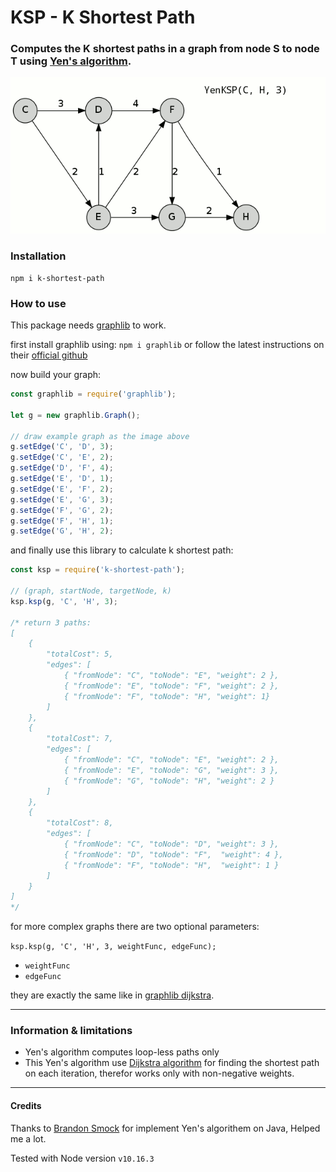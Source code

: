 # KSP - K Shortest Path

### Computes the K shortest paths in a graph from node S to node T using [Yen's algorithm](https://en.wikipedia.org/wiki/Yen%27s_algorithm).
![example](example.gif)


### Installation

```
npm i k-shortest-path
```

### How to use
This package needs [graphlib](https://github.com/dagrejs/graphlib) to work.

first install graphlib using:
```npm i graphlib```
or follow the latest instructions on their [official github](https://github.com/dagrejs/graphlib)

now build your graph:
```javascript
const graphlib = require('graphlib');

let g = new graphlib.Graph();

// draw example graph as the image above
g.setEdge('C', 'D', 3);
g.setEdge('C', 'E', 2);
g.setEdge('D', 'F', 4);
g.setEdge('E', 'D', 1);
g.setEdge('E', 'F', 2);
g.setEdge('E', 'G', 3);
g.setEdge('F', 'G', 2);
g.setEdge('F', 'H', 1);
g.setEdge('G', 'H', 2);

```

and finally use this library to calculate k shortest path:
```javascript
const ksp = require('k-shortest-path');

// (graph, startNode, targetNode, k)
ksp.ksp(g, 'C', 'H', 3);

/* return 3 paths:
[
    { 
        "totalCost": 5,
        "edges": [
            { "fromNode": "C", "toNode": "E", "weight": 2 },
            { "fromNode": "E", "toNode": "F", "weight": 2 },
            { "fromNode": "F", "toNode": "H", "weight": 1}
        ]
    },
    {
        "totalCost": 7,
        "edges": [
            { "fromNode": "C", "toNode": "E", "weight": 2 },
            { "fromNode": "E", "toNode": "G", "weight": 3 },
            { "fromNode": "G", "toNode": "H", "weight": 2 }
        ]
    },
    {
        "totalCost": 8,
        "edges": [
            { "fromNode": "C", "toNode": "D", "weight": 3 },
            { "fromNode": "D", "toNode": "F",  "weight": 4 },
            { "fromNode": "F", "toNode": "H",  "weight": 1 }
        ]
    }
]
*/
```

for more complex graphs there are two optional parameters:

`ksp.ksp(g, 'C', 'H', 3, weightFunc, edgeFunc);`
- `weightFunc`
- `edgeFunc`

they are exactly the same like in [graphlib dijkstra](https://github.com/dagrejs/graphlib/wiki/API-Reference#alg-dijkstra).

---
### Information & limitations
- Yen's algorithm computes loop-less paths only
- This Yen's algorithm use [Dijkstra algorithm](https://en.wikipedia.org/wiki/Dijkstra%27s_algorithm) for finding the shortest path on each iteration, therefor works only with non-negative weights.

---

#### Credits
Thanks to [Brandon Smock](https://github.com/bsmock/k-shortest-paths) for implement Yen's algorithem on Java, Helped me a lot.

Tested with Node version `v10.16.3`
